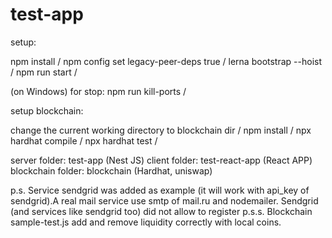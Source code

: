 # test-app
setup:

npm install /
npm config set legacy-peer-deps true /
lerna bootstrap --hoist /
npm run start /

(on Windows) for stop: npm run kill-ports /

setup blockchain:

change the current working directory to blockchain dir /
npm install /
npx hardhat compile /
npx hardhat test /

server folder:
test-app (Nest JS)
client folder:
test-react-app (React APP)
blockchain folder:
blockchain (Hardhat, uniswap)

p.s. Service sendgrid was added as example (it will work with api_key of sendgrid).A real mail service use smtp of mail.ru and nodemailer. Sendgrid (and services like sendgrid too) did not allow to register
p.s.s. Blockchain sample-test.js add and remove liquidity correctly with local coins. 
